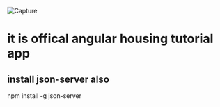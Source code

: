 ![Capture](https://github.com/kumarnishu/angular-housing-app/assets/45355788/a1368a8c-506f-46f6-8118-9fc1c65a0d04)
# it is offical angular housing tutorial app

## install json-server also
npm install -g json-server

